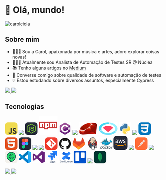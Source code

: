 # 👋 Olá, mundo!
 
<p align="left"> <img src="https://komarev.com/ghpvc/?username=cciola&label=Profile%20views&color=0e75b6&style=flat" alt="carolciola" /> </p> 

## Sobre mim
* 🙋🏻‍♀️ Sou a Carol, apaixonada por música e artes, adoro explorar coisas novas!
* 👩🏻‍💻 Atualmente sou Analista de Automação de Testes SR @ Núclea</br>
* 📚 Tenho alguns artigos no <a href="https://carolciola.medium.com/">Medium</a></br>
* 💬 Converse comigo sobre qualidade de software e automação de testes</br>
* 💡 Estou estudando sobre diversos assuntos, especialmente Cypress</br>

<a href="https://www.linkedin.com/in/carol-ciola"> <img height="31em" src="https://img.shields.io/badge/LinkedIn-0077B5?style=for-the-badge&logo=linkedin&logoColor=white"/>
</a>
<a href="mailto:carol.ciola@gmail.com">
<img height="31em" src="https://img.shields.io/badge/Gmail-D14836?style=for-the-badge&logo=gmail&logoColor=white"/>
</a>

## Tecnologias
<p>
<img height="40em" src="https://github.com/tandpfun/skill-icons/blob/main/icons/JavaScript.svg"/>
<img height="40em" src="https://user-images.githubusercontent.com/68279555/200387386-276c709f-380b-46cc-81fd-f292985927a8.png"/>
<img height="40em" src="https://github.com/tandpfun/skill-icons/blob/main/icons/NodeJS-Dark.svg"/>
<img height="60em" width="60em" src="https://github.com/devicons/devicon/blob/master/icons/npm/npm-original-wordmark.svg"/>
<img height="40em" src="https://github.com/devicons/devicon/blob/master/icons/csharp/csharp-original.svg"/>
<img height="40em" src="https://www.nuget.org/profiles/nuget/avatar?imageSize=512"/>
<img height="40em" width="60em"  src="https://github.com/devicons/devicon/blob/master/icons/ruby/ruby-original.svg"/>
<img height="40em" width="60em" src="https://github.com/devicons/devicon/blob/master/icons/rspec/rspec-original.svg"/>
<img height="40em" src="https://github.com/devicons/devicon/blob/master/icons/python/python-original.svg"/>
<img height="40em" src="https://www.mantisbt.org/images/mantis_logo_262x90.png"/>
<img height="40em" src="https://github.com/tandpfun/skill-icons/blob/main/icons/CSS.svg"/>
<img height="40em" src="https://github.com/tandpfun/skill-icons/blob/main/icons/HTML.svg"/>
<img height="40em" src="https://github.com/tandpfun/skill-icons/blob/main/icons/Figma-Dark.svg"/>
<img height="40em" src="https://upload.wikimedia.org/wikipedia/commons/5/54/K6-load-testing-tool-logo.svg"/>
<img height="40em" src="https://jmeter.apache.org/images/logo.svg"/>
<img height="40em" src="https://github.com/tandpfun/skill-icons/blob/main/icons/Git.svg"/>
<img height="40em" idth="60em" src="https://github.com/devicons/devicon/blob/master/icons/github/github-original.svg"/>
<img height="40em" idth="60em" src="https://github.com/devicons/devicon/blob/master/icons/gitlab/gitlab-original.svg"/>
<img height="40em" src="https://github.com/devicons/devicon/blob/master/icons/jenkins/jenkins-original.svg"/>
<img height="40em" src="https://raw.githubusercontent.com/devicons/devicon/master/icons/docker/docker-original-wordmark.svg"/>
<img height="45em" src="https://github.com/tandpfun/skill-icons/blob/main/icons/AWS-Dark.svg"/>
<img height="40em" src="https://camo.githubusercontent.com/23db4cf88995cc1792f8ba7d387050cdabe3c491207910db64b305c05f0b93ba/68747470733a2f2f75706c6f61642e77696b696d656469612e6f72672f77696b6970656469612f636f6d6d6f6e732f642f64352f53656c656e69756d5f4c6f676f2e706e67"/>
<img height="40em" src="https://github.com/tandpfun/skill-icons/blob/main/icons/Postman.svg"/>
<img height="40em" src="https://user-images.githubusercontent.com/25181517/186711335-a3729606-5a78-4496-9a36-06efcc74f800.png"/>
<img height="40em" src="https://github.com/tandpfun/skill-icons/blob/main/icons/Gherkin-Light.svg"/>
<img height="40em" src="https://github.com/devicons/devicon/blob/master/icons/vscode/vscode-original.svg"/>
<img height="40em" src="https://github.com/devicons/devicon/blob/master/icons/visualstudio/visualstudio-plain.svg"/>
<img height="40em" src="https://github.com/devicons/devicon/blob/master/icons/jira/jira-original-wordmark.svg"/>
<img height="40em" src="https://github.com/devicons/devicon/blob/master/icons/confluence/confluence-original-wordmark.svg"/>
<img height="40em" src="https://github.com/devicons/devicon/blob/master/icons/trello/trello-plain.svg"/>
<img height="40em" src="https://camo.githubusercontent.com/42dfd0950d93092d82d677877fe87d5bab1e2acccc1110bf0f9dd755988ccb7e/68747470733a2f2f7777772e7376677265706f2e636f6d2f73686f772f3330333232392f6d6963726f736f66742d73716c2d7365727665722d6c6f676f2e737667"/>
<img height="40em" src="https://github.com/tandpfun/skill-icons/blob/main/icons/MongoDB.svg"/>

<div>
<a href="https://github.com/cciola">
<img height="180em" src="https://github-readme-stats.vercel.app/api?username=cciola&show_icons=true&theme=dracula&include_all_commits=true&count_private=true"/>
<img height="180em" src="https://github-readme-stats.vercel.app/api/top-langs/?username=cciola&layout=compact&langs_count=7&theme=dracula"/>
 </div>
 
